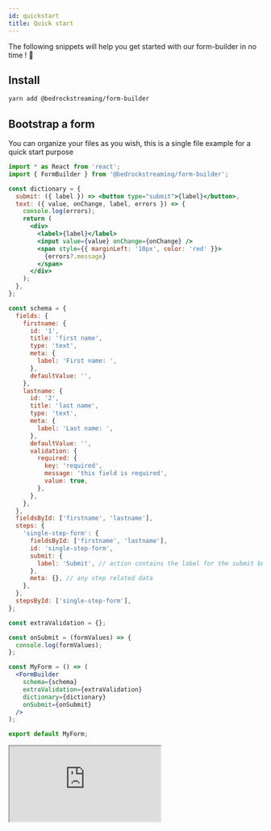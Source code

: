 ```yaml
---
id: quickstart
title: Quick start
---
```


The following snippets will help you get started with our form-builder in no time ! :rocket:

## Install

```sh
yarn add @bedrockstreaming/form-builder
```

## Bootstrap a form

You can organize your files as you wish, this is a single file example for a quick start purpose

```jsx
import * as React from 'react';
import { FormBuilder } from '@bedrockstreaming/form-builder';

const dictionary = {
  submit: ({ label }) => <button type="submit">{label}</button>,
  text: ({ value, onChange, label, errors }) => {
    console.log(errors);
    return (
      <div>
        <label>{label}</label>
        <input value={value} onChange={onChange} />
        <span style={{ marginLeft: '10px', color: 'red' }}>
          {errors?.message}
        </span>
      </div>
    );
  },
};

const schema = {
  fields: {
    firstname: {
      id: '1',
      title: 'first name',
      type: 'text',
      meta: {
        label: 'First name: ',
      },
      defaultValue: '',
    },
    lastname: {
      id: '2',
      title: 'last name',
      type: 'text',
      meta: {
        label: 'Last name: ',
      },
      defaultValue: '',
      validation: {
        required: {
          key: 'required',
          message: 'this field is required',
          value: true,
        },
      },
    },
  },
  fieldsById: ['firstname', 'lastname'],
  steps: {
    'single-step-form': {
      fieldsById: ['firstname', 'lastname'],
      id: 'single-step-form',
      submit: {
        label: 'Submit', // action contains the label for the submit button
      },
      meta: {}, // any step related data
    },
  },
  stepsById: ['single-step-form'],
};

const extraValidation = {};

const onSubmit = (formValues) => {
  console.log(formValues);
};

const MyForm = () => (
  <FormBuilder
    schema={schema}
    extraValidation={extraValidation}
    dictionary={dictionary}
    onSubmit={onSubmit}
  />
);

export default MyForm;
```

<iframe
  src="https://codesandbox.io/embed/simple-form-builder-pdxxd?fontsize=14&hidenavigation=1&theme=dark&editorsize=70&view=editor"
  style={{ width:"100%", height: "500px", border: 0, borderRadius: "4px", overflow:"hidden"}}
  title="simple-form-builder"
  allow="accelerometer; ambient-light-sensor; camera; encrypted-media; geolocation; gyroscope; hid; microphone; midi; payment; usb; vr; xr-spatial-tracking"
  sandbox="allow-forms allow-modals allow-popups allow-presentation allow-same-origin allow-scripts"
></iframe>
